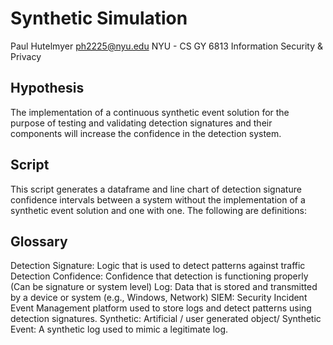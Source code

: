 # Synthetic Simulation

Paul Hutelmyer
ph2225@nyu.edu
NYU - CS GY 6813 Information Security & Privacy


Hypothesis
-----------
The implementation of a continuous synthetic event solution for the purpose of testing and validating detection
signatures and their components will increase the confidence in the detection system.

Script
-----------
This script generates a dataframe and line chart of detection signature confidence intervals between a system without the
implementation of a synthetic event solution and one with one. The following are definitions:

Glossary
-----------
Detection Signature: Logic that is used to detect patterns against traffic
Detection Confidence: Confidence that detection is functioning properly (Can be signature or system level)
Log: Data that is stored and transmitted by a device or system (e.g., Windows, Network)
SIEM: Security Incident Event Management platform used to store logs and detect patterns using detection signatures.
Synthetic: Artificial / user generated object/
Synthetic Event: A synthetic log used to mimic a legitimate log.
